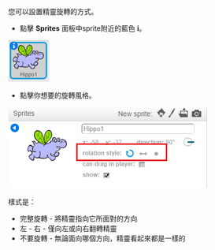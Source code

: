 您可以設置精靈旋轉的方式。

- 點擊 **Sprites** 面板中sprite附近的藍色 **i**。

![點擊我](images/click-i.png)

- 點擊你想要的旋轉風格。

![不同的旋轉風格](images/rotation-style.png)

樣式是：

- 完整旋轉 - 將精靈指向它所面對的方向
- 左 - 右 - 僅向左或向右翻轉精靈
- 不要旋轉 - 無論面向哪個方向，精靈看起來都是一樣的
